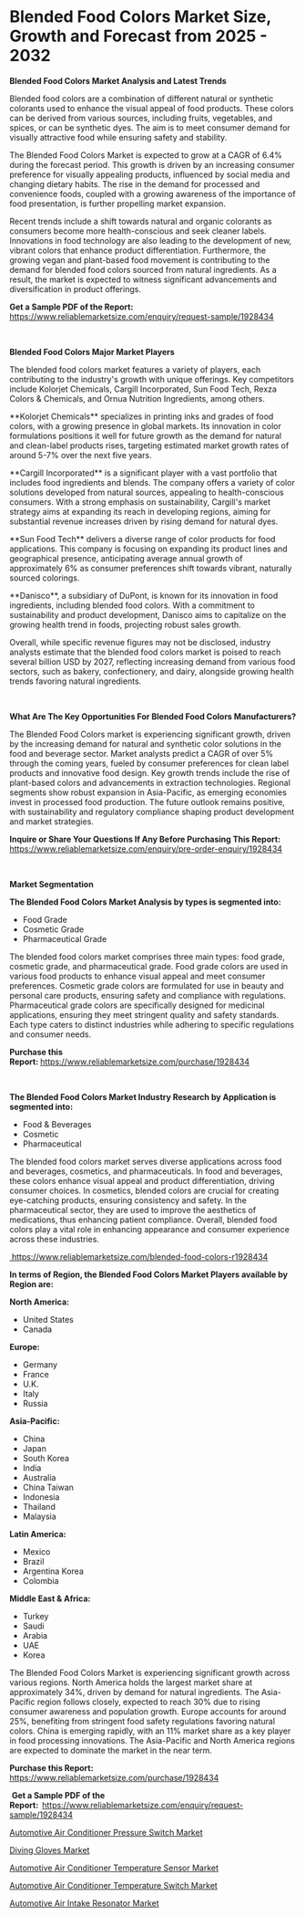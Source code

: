 <p><h1>Blended Food Colors Market Size, Growth and Forecast from 2025 - 2032</h1></p><p><strong>Blended Food Colors Market Analysis and Latest Trends</strong></p>
<p><p>Blended food colors are a combination of different natural or synthetic colorants used to enhance the visual appeal of food products. These colors can be derived from various sources, including fruits, vegetables, and spices, or can be synthetic dyes. The aim is to meet consumer demand for visually attractive food while ensuring safety and stability.</p><p>The Blended Food Colors Market is expected to grow at a CAGR of 6.4% during the forecast period. This growth is driven by an increasing consumer preference for visually appealing products, influenced by social media and changing dietary habits. The rise in the demand for processed and convenience foods, coupled with a growing awareness of the importance of food presentation, is further propelling market expansion.</p><p>Recent trends include a shift towards natural and organic colorants as consumers become more health-conscious and seek cleaner labels. Innovations in food technology are also leading to the development of new, vibrant colors that enhance product differentiation. Furthermore, the growing vegan and plant-based food movement is contributing to the demand for blended food colors sourced from natural ingredients. As a result, the market is expected to witness significant advancements and diversification in product offerings.</p></p>
<p><strong>Get a Sample PDF of the Report:&nbsp;</strong> <a href="https://www.reliablemarketsize.com/enquiry/request-sample/1928434?utm_campaign=2876&utm_medium=2&utm_source=Github&utm_content=ia&utm_term=29032025&utm_id=blended-food-colors">https://www.reliablemarketsize.com/enquiry/request-sample/1928434</a></p>
<p>&nbsp;</p>
<p><strong>Blended Food Colors Major Market Players</strong></p>
<p><p>The blended food colors market features a variety of players, each contributing to the industry's growth with unique offerings. Key competitors include Kolorjet Chemicals, Cargill Incorporated, Sun Food Tech, Rexza Colors & Chemicals, and Ornua Nutrition Ingredients, among others.</p><p>**Kolorjet Chemicals** specializes in printing inks and grades of food colors, with a growing presence in global markets. Its innovation in color formulations positions it well for future growth as the demand for natural and clean-label products rises, targeting estimated market growth rates of around 5-7% over the next five years.</p><p>**Cargill Incorporated** is a significant player with a vast portfolio that includes food ingredients and blends. The company offers a variety of color solutions developed from natural sources, appealing to health-conscious consumers. With a strong emphasis on sustainability, Cargill's market strategy aims at expanding its reach in developing regions, aiming for substantial revenue increases driven by rising demand for natural dyes.</p><p>**Sun Food Tech** delivers a diverse range of color products for food applications. This company is focusing on expanding its product lines and geographical presence, anticipating average annual growth of approximately 6% as consumer preferences shift towards vibrant, naturally sourced colorings.</p><p>**Danisco**, a subsidiary of DuPont, is known for its innovation in food ingredients, including blended food colors. With a commitment to sustainability and product development, Danisco aims to capitalize on the growing health trend in foods, projecting robust sales growth.</p><p>Overall, while specific revenue figures may not be disclosed, industry analysts estimate that the blended food colors market is poised to reach several billion USD by 2027, reflecting increasing demand from various food sectors, such as bakery, confectionery, and dairy, alongside growing health trends favoring natural ingredients.</p></p>
<p>&nbsp;</p>
<p><strong>What Are The Key Opportunities For Blended Food Colors Manufacturers?</strong></p>
<p><p>The Blended Food Colors market is experiencing significant growth, driven by the increasing demand for natural and synthetic color solutions in the food and beverage sector. Market analysts predict a CAGR of over 5% through the coming years, fueled by consumer preferences for clean label products and innovative food design. Key growth trends include the rise of plant-based colors and advancements in extraction technologies. Regional segments show robust expansion in Asia-Pacific, as emerging economies invest in processed food production. The future outlook remains positive, with sustainability and regulatory compliance shaping product development and market strategies.</p></p>
<p><strong>Inquire or Share Your Questions If Any Before Purchasing This Report:</strong> <a href="https://www.reliablemarketsize.com/enquiry/pre-order-enquiry/1928434?utm_campaign=2876&utm_medium=2&utm_source=Github&utm_content=ia&utm_term=29032025&utm_id=blended-food-colors">https://www.reliablemarketsize.com/enquiry/pre-order-enquiry/1928434</a></p>
<p>&nbsp;</p>
<p><strong>Market Segmentation</strong></p>
<p><strong>The Blended Food Colors Market Analysis by types is segmented into:</strong></p>
<p><ul><li>Food Grade</li><li>Cosmetic Grade</li><li>Pharmaceutical Grade</li></ul></p>
<p><p>The blended food colors market comprises three main types: food grade, cosmetic grade, and pharmaceutical grade. Food grade colors are used in various food products to enhance visual appeal and meet consumer preferences. Cosmetic grade colors are formulated for use in beauty and personal care products, ensuring safety and compliance with regulations. Pharmaceutical grade colors are specifically designed for medicinal applications, ensuring they meet stringent quality and safety standards. Each type caters to distinct industries while adhering to specific regulations and consumer needs.</p></p>
<p><strong>Purchase this Report:&nbsp;</strong><a href="https://www.reliablemarketsize.com/purchase/1928434?utm_campaign=2876&utm_medium=2&utm_source=Github&utm_content=ia&utm_term=29032025&utm_id=blended-food-colors">https://www.reliablemarketsize.com/purchase/1928434</a></p>
<p>&nbsp;</p>
<p><strong>The Blended Food Colors Market Industry Research by Application is segmented into:</strong></p>
<p><ul><li>Food & Beverages</li><li>Cosmetic</li><li>Pharmaceutical</li></ul></p>
<p><p>The blended food colors market serves diverse applications across food and beverages, cosmetics, and pharmaceuticals. In food and beverages, these colors enhance visual appeal and product differentiation, driving consumer choices. In cosmetics, blended colors are crucial for creating eye-catching products, ensuring consistency and safety. In the pharmaceutical sector, they are used to improve the aesthetics of medications, thus enhancing patient compliance. Overall, blended food colors play a vital role in enhancing appearance and consumer experience across these industries.</p></p>
<p><a href="https://www.reliablemarketsize.com/blended-food-colors-r1928434?utm_campaign=2876&utm_medium=2&utm_source=Github&utm_content=ia&utm_term=29032025&utm_id=blended-food-colors">&nbsp;https://www.reliablemarketsize.com/blended-food-colors-r1928434</a></p>
<p><strong>In terms of Region, the Blended Food Colors Market Players available by Region are:</strong></p>
<p>
    <p> <strong> North America: </strong>
        <ul>
            <li>United States</li>
            <li>Canada</li>
        </ul>
        </p> 
    <p> <strong> Europe: </strong>
        <ul>
            <li>Germany</li>
            <li>France</li>
            <li>U.K.</li>
            <li>Italy</li>
            <li>Russia</li>
        </ul>
        </p> 
    <p> <strong> Asia-Pacific: </strong>
        <ul>
            <li>China</li>
            <li>Japan</li>
            <li>South Korea</li>
            <li>India</li>
            <li>Australia</li>
            <li>China Taiwan</li>
            <li>Indonesia</li>
            <li>Thailand</li>
            <li>Malaysia</li>
        </ul>
        </p> 
    <p> <strong> Latin America: </strong>
        <ul>
            <li>Mexico</li>
            <li>Brazil</li>
            <li>Argentina Korea</li>
            <li>Colombia</li>
        </ul>
        </p> 
    <p> <strong> Middle East & Africa: </strong>
        <ul>
            <li>Turkey</li>
            <li>Saudi</li>
            <li>Arabia</li>
            <li>UAE</li>
            <li>Korea</li>
        </ul>
    </p>
    </p>
<p><p>The Blended Food Colors Market is experiencing significant growth across various regions. North America holds the largest market share at approximately 34%, driven by demand for natural ingredients. The Asia-Pacific region follows closely, expected to reach 30% due to rising consumer awareness and population growth. Europe accounts for around 25%, benefiting from stringent food safety regulations favoring natural colors. China is emerging rapidly, with an 11% market share as a key player in food processing innovations. The Asia-Pacific and North America regions are expected to dominate the market in the near term.</p></p>
<p><strong>Purchase this Report: </strong><a href="https://www.reliablemarketsize.com/purchase/1928434?utm_campaign=2876&utm_medium=2&utm_source=Github&utm_content=ia&utm_term=29032025&utm_id=blended-food-colors">https://www.reliablemarketsize.com/purchase/1928434</a></p>
<p>&nbsp;<strong>Get a Sample PDF of the Report:&nbsp;&nbsp;</strong><a href="https://www.reliablemarketsize.com/enquiry/request-sample/1928434?utm_campaign=2876&utm_medium=2&utm_source=Github&utm_content=ia&utm_term=29032025&utm_id=blended-food-colors">https://www.reliablemarketsize.com/enquiry/request-sample/1928434</a></p>
<p><strong></strong></p>
<p><p><a href="https://github.com/timayuethem/Market-Research-Report-List-1/blob/main/automotive-air-conditioner-pressure-switch-market.md?utm_campaign=2876&utm_medium=2&utm_source=Github&utm_content=ia&utm_term=29032025&utm_id=blended-food-colors">Automotive Air Conditioner Pressure Switch Market</a></p><p><a href="https://github.com/rembaentin6f/Market-Research-Report-List-1/blob/main/diving-gloves-market.md?utm_campaign=2876&utm_medium=2&utm_source=Github&utm_content=ia&utm_term=29032025&utm_id=blended-food-colors">Diving Gloves Market</a></p><p><a href="https://github.com/brabolyrah3h/Market-Research-Report-List-1/blob/main/automotive-air-conditioner-temperature-sensor-market.md?utm_campaign=2876&utm_medium=2&utm_source=Github&utm_content=ia&utm_term=29032025&utm_id=blended-food-colors">Automotive Air Conditioner Temperature Sensor Market</a></p><p><a href="https://github.com/sekohlorik/Market-Research-Report-List-1/blob/main/automotive-air-conditioner-temperature-switch-market.md?utm_campaign=2876&utm_medium=2&utm_source=Github&utm_content=ia&utm_term=29032025&utm_id=blended-food-colors">Automotive Air Conditioner Temperature Switch Market</a></p><p><a href="https://github.com/avirsuckra/Market-Research-Report-List-1/blob/main/automotive-air-intake-resonator-market.md?utm_campaign=2876&utm_medium=2&utm_source=Github&utm_content=ia&utm_term=29032025&utm_id=blended-food-colors">Automotive Air Intake Resonator Market</a></p></p>
